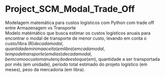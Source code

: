 # Project_SCM_Modal_Trade_Off
Modelagem matemática para custos logísticos com Python com trade off entre Armazenagem vs Transporte \
Modelo matémático que busca estimar os custos logísticos anuais para encontrar o modal de transporte de menor custo, levando em conta o custo/libra (R$) de cada modal,	quantidade mínima aceita (em libra) em cada modal,	tempo de transporte (em dias) de cada modal, bem como o custo manutenção de estoque (em % sobre o estoque médio anual),	valor da mercadoria (R$),	quantidade a ser transportada por mês (em unidade),	período total estimado do projeto logístico (em meses),	peso da mercadoria (em libra).
